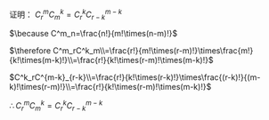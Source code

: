 证明： $C^m_rC^k_m=C^k_rC^{m-k}_{r-k}$

$\because C^m_n=\frac{n!}{m!\times(n-m)!}$

$\therefore C^m_rC^k_m\\=\frac{r!}{m!\times(r-m)!}\times\frac{m!}{k!\times(m-k)!}\\=\frac{r!}{k!\times(r-m)!\times(m-k)!}$

$C^k_rC^{m-k}_{r-k}\\=\frac{r!}{k!\times(r-k)!}\times\frac{(r-k)!}{(m-k)!\times(r-m)!}\\=\frac{r!}{k!\times(r-m)!\times(m-k)!}$

$\therefore C^m_rC^k_m=C^k_rC^{m-k}_{r-k}$